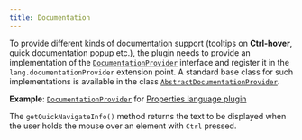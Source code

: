 ```yaml
---
title: Documentation
---
```


To provide different kinds of documentation support (tooltips on **Ctrl-hover**, quick documentation popup etc.), the plugin needs to provide an implementation of the
[`DocumentationProvider`](upsource:///platform/analysis-api/src/com/intellij/lang/documentation/DocumentationProvider.java)
interface and register it in the `lang.documentationProvider` extension point.
A standard base class for such implementations is available in the class
[`AbstractDocumentationProvider`](upsource:///platform/analysis-api/src/com/intellij/lang/documentation/AbstractDocumentationProvider.java).

**Example**:
[`DocumentationProvider`](upsource:///plugins/properties/src/com/intellij/lang/properties/PropertiesDocumentationProvider.java)
for
[Properties language plugin](upsource:///plugins/properties/)


The `getQuickNavigateInfo()` method returns the text to be displayed when the user holds the mouse over an element with `Ctrl` pressed.
